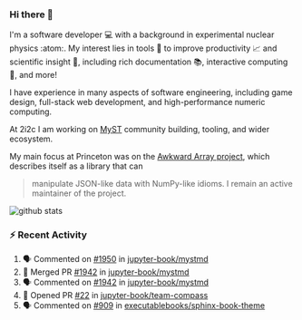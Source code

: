 ### Hi there 👋 

I'm a software developer 💻 with a background in experimental nuclear physics :atom:. My interest lies in tools :wrench: to improve productivity :chart_with_upwards_trend: and scientific insight :telescope:, including rich documentation 📚, interactive computing 🧮, and more! 

I have experience in many aspects of software engineering, including game design, full-stack web development, and high-performance numeric computing. 

At 2i2c I am working on [MyST](https://github.com/jupyter-book/mystmd) community building, tooling, and wider ecosystem. 

My main focus at Princeton was on the [Awkward Array project](awkward-array.org/), which describes itself as a library that can 
> manipulate JSON-like data with NumPy-like idioms. I remain an active maintainer of the project. 

![github stats](https://github-readme-stats.vercel.app/api?username=agoose77&show_icons=true&hide_rank=true&hide_title=true&bg_color=30,e76445,904e95&text_color=efe3ec&icon_color=efe3ec)
<!--
**agoose77/agoose77** is a ✨ _special_ ✨ repository because its `README.md` (this file) appears on your GitHub profile.

Here are some ideas to get you started:

- 🔭 I’m currently working on ...
- 🌱 I’m currently learning ...
- 👯 I’m looking to collaborate on ...
- 🤔 I’m looking for help with ...
- 💬 Ask me about ...
- 📫 How to reach me: ...
- 😄 Pronouns: ...
- ⚡ Fun fact: ...
-->

### :zap: Recent Activity

<!--START_SECTION:activity-->
1. 🗣 Commented on [#1950](https://github.com/jupyter-book/mystmd/pull/1950#issuecomment-2787412572) in [jupyter-book/mystmd](https://github.com/jupyter-book/mystmd)
2. 🎉 Merged PR [#1942](https://github.com/jupyter-book/mystmd/pull/1942) in [jupyter-book/mystmd](https://github.com/jupyter-book/mystmd)
3. 🗣 Commented on [#1942](https://github.com/jupyter-book/mystmd/pull/1942#issuecomment-2787051395) in [jupyter-book/mystmd](https://github.com/jupyter-book/mystmd)
4. 💪 Opened PR [#22](https://github.com/jupyter-book/team-compass/pull/22) in [jupyter-book/team-compass](https://github.com/jupyter-book/team-compass)
5. 🗣 Commented on [#909](https://github.com/executablebooks/sphinx-book-theme/pull/909#issuecomment-2785782531) in [executablebooks/sphinx-book-theme](https://github.com/executablebooks/sphinx-book-theme)
<!--END_SECTION:activity-->
